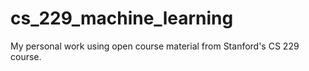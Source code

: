 # cs_229_machine_learning
My personal work using open course material from Stanford's CS 229 course.
